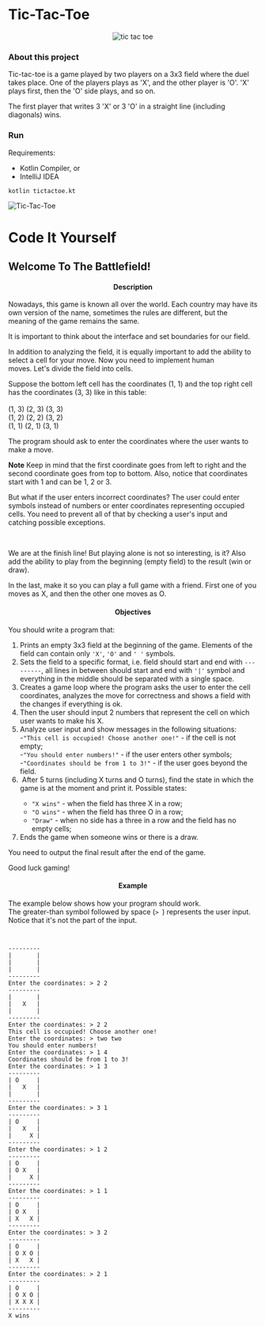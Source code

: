 # Tic-Tac-Toe

<p align=center>
<img src="https://thumbs.gfycat.com/UnsungIncompleteCicada-size_restricted.gif" alt="tic tac toe" title="tic tac toe">
</p>

### About this project

Tic-tac-toe is a game played by two players on a 3x3 field where the duel takes place. One of the players plays as 'X', and the other player is 'O'. 'X' plays first, then the 'O' side plays, and so on.

The first player that writes 3 'X' or 3 'O' in a straight line (including diagonals) wins.

### Run

Requirements:
- Kotlin Compiler, or
- IntelliJ IDEA

`kotlin tictactoe.kt`

![Tic-Tac-Toe](https://user-images.githubusercontent.com/89914294/172915715-194f0793-3557-447c-ab7d-effdd9c1dcf2.gif)


# Code It Yourself

## Welcome To The Battlefield!

<h4 style="text-align: center;">Description</h4>

<p>Nowadays, this game is known all over the world. Each country may have its own version of the name, sometimes the rules are different, but the meaning of the game remains the same.</p>

<p>It is important to think about the interface and set boundaries for our field.</p>

<p>In addition to analyzing the field, it is equally important to add the ability to select a cell for your move. Now you need to implement human moves. Let's divide the field into cells.</p>

<p>Suppose the bottom left cell has the coordinates (1, 1) and the top right cell has the coordinates (3, 3) like in this table:<br>
<br>
(1, 3) (2, 3) (3, 3)<br>
(1, 2) (2, 2) (3, 2)<br>
(1, 1) (2, 1) (3, 1)</p>

<p>The program should ask to enter the coordinates where the user wants to make a move.</p>

<p><strong>Note</strong> Keep in mind that the first coordinate goes from left to right and the second coordinate goes from top to bottom. Also, notice that coordinates start with 1 and can be 1, 2 or 3.</p>

<p>But what if the user enters incorrect coordinates? The user could enter symbols instead of numbers or enter coordinates representing occupied cells. You need to prevent all of that by checking a user's input and catching possible exceptions.</p>
<p> </p>

<p>We are at the finish line! But playing alone is not so interesting, is it? Also add the ability to play from the beginning (empty field) to the result (win or draw).</p>

<p>In the last, make it so you can play a full game with a friend. First one of you moves as X, and then the other one moves as O.</p>


<h4 style="text-align: center;">Objectives</h4>

<p>You should write a program that:</p>

<ol>
	<li>Prints an empty 3x3 field at the beginning of the game. Elements of the field can contain only <code class="java">'X'</code>, <code class="java">'O'</code> and <code class="java">' '</code> symbols.</li>
	<li>Sets the field to a specific format, i.e. field should start and end with <code class="java">---------</code>, all lines in between should start and end with <code class="java">'|'</code> symbol and everything in the middle should be separated with a single space.  </li>
	<li>Creates a game loop where the program asks the user to enter the cell coordinates, analyzes the move for correctness and shows a field with the changes if everything is ok.</li>
	<li>Then the user should input 2 numbers that represent the cell on which user wants to make his X.</li>
	<li>Analyze user input and show messages in the following situations:<br>
	-<code class="java">"This cell is occupied! Choose another one!"</code> - if the cell is not empty;<br>
	-<code class="java">"You should enter numbers!"</code> - if the user enters other symbols;<br>
	-<code class="java">"Coordinates should be from 1 to 3!"</code> - if the user goes beyond the field.</li>
	<li> After 5 turns (including X turns and O turns), find the state in which the game is at the moment and print it. Possible states:</li>
<ul>
	<li><code class="java">"X wins"</code> - when the field has three X in a row;</li>
	<li><code class="java">"O wins"</code> - when the field has three O in a row;</li>
	<li><code class="java">"Draw"</code> - when no side has a three in a row and the field has no empty cells;</li>
</ul>
	<li>Ends the game when someone wins or there is a draw.</li>
</ol>

<p>You need to output the final result after the end of the game.</p>

<p>Good luck gaming!</p>
	

<h4 style="text-align: center;">Example</h4>

<p>The example below shows how your program should work.<br>
The greater-than symbol followed by space (<code class="java">&gt; </code>) represents the user input. Notice that it's not the part of the input.</p>

<pre><code class="language-no-highlight">

---------
|       |
|       |
|       |
---------
Enter the coordinates: &gt; 2 2
---------
|       |
|   X   |
|       |
---------
Enter the coordinates: &gt; 2 2
This cell is occupied! Choose another one!
Enter the coordinates: &gt; two two
You should enter numbers!
Enter the coordinates: &gt; 1 4
Coordinates should be from 1 to 3!
Enter the coordinates: &gt; 1 3
---------
| O     |
|   X   |
|       |
---------
Enter the coordinates: &gt; 3 1
---------
| O     |
|   X   |
|     X |
---------
Enter the coordinates: &gt; 1 2
---------
| O     |
| O X   |
|     X |
---------
Enter the coordinates: &gt; 1 1
---------
| O     |
| O X   |
| X   X |
---------
Enter the coordinates: &gt; 3 2
---------
| O     |
| O X O |
| X   X |
---------
Enter the coordinates: &gt; 2 1
---------
| O     |
| O X O |
| X X X |
---------
X wins
</code></pre>

